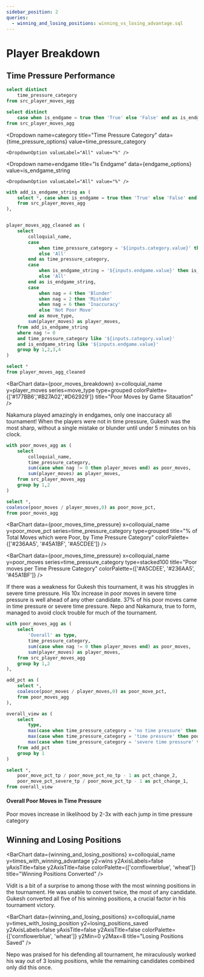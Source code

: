```yaml
---
sidebar_position: 2
queries:
  - winning_and_losing_positions: winning_vs_losing_advantage.sql 
---
```



# Player Breakdown

## Time Pressure Performance

```sql time_pressure_options
select distinct
    time_pressure_category
from src_player_moves_agg
```

```sql endgame_options
select distinct
    case when is_endgame = true then 'True' else 'False' end as is_endgame_string
from src_player_moves_agg
```

<Dropdown
    name=category
    title="Time Pressure Category"
    data={time_pressure_options}
    value=time_pressure_category
>
    <DropdownOption valueLabel="All" value="%" />
</Dropdown>

<Dropdown
    name=endgame
    title="Is Endgame"
    data={endgame_options}
    value=is_endgame_string
>
    <DropdownOption valueLabel="All" value="%" />
</Dropdown>

```sql poor_moves_breakdown
with add_is_endgame_string as (
    select *, case when is_endgame = true then 'True' else 'False' end as is_endgame_string 
    from src_player_moves_agg
),


player_moves_agg_cleaned as (
    select 
        colloquial_name,
        case 
            when time_pressure_category = '${inputs.category.value}' then time_pressure_category
            else 'All'
        end as time_pressure_category,
        case 
            when is_endgame_string = '${inputs.endgame.value}' then is_endgame_string
            else 'All'
        end as is_endgame_string,
        case 
            when nag = 4 then 'Blunder'
            when nag = 2 then 'Mistake'
            when nag = 6 then 'Inaccuracy'
            else 'Not Poor Move'
        end as move_type,
        sum(player_moves) as player_moves,
    from add_is_endgame_string
    where nag != 0
    and time_pressure_category like '${inputs.category.value}' 
    and is_endgame_string like '${inputs.endgame.value}' 
    group by 1,2,3,4
)

select *
from player_moves_agg_cleaned
```

<BarChart
    data={poor_moves_breakdown}
    x=colloquial_name
    y=player_moves
    series=move_type 
    type=grouped
    colorPalette={['#177BB6','#B27A02','#D62929']}
    title="Poor Moves by Game Sitauation"
/>

Nakamura played amazingly in endgames, only one inaccuracy all tournament! When the players were not in time pressure, Gukesh was the most sharp, without a single mistake or blunder until under 5 minutes on his clock.

```sql poor_moves_time_pressure
with poor_moves_agg as (
    select 
        colloquial_name,
        time_pressure_category,
        sum(case when nag != 0 then player_moves end) as poor_moves,
        sum(player_moves) as player_moves,
    from src_player_moves_agg
    group by 1,2
)

select *,
coalesce(poor_moves / player_moves,0) as poor_move_pct,
from poor_moves_agg
```

<BarChart 
    data={poor_moves_time_pressure} 
    x=colloquial_name
    y=poor_move_pct
    series=time_pressure_category
    type=grouped
    title="% of Total Moves which were Poor, by Time Pressure Category"
    colorPalette={['#236AA5', '#45A1BF', '#A5CDEE']}
/>

<BarChart 
    data={poor_moves_time_pressure} 
    x=colloquial_name
    y=poor_moves
    series=time_pressure_category
    type=stacked100
    title="Poor moves per Time Pressure Category"
    colorPalette={['#A5CDEE', '#236AA5', '#45A1BF']}
/>


If there was a weakness for Gukesh this tournament, it was his struggles in severe time pressure. His 10x increase in poor moves in severe time pressure is well ahead of any other candidate. 37% of his poor moves came in time pressure or severe time pressure. Nepo and Nakamura, true to form, managed to avoid clock trouble for much of the tournament.

```sql overall_poor_moves
with poor_moves_agg as (
    select 
        'Overall' as type,
        time_pressure_category,
        sum(case when nag != 0 then player_moves end) as poor_moves,
        sum(player_moves) as player_moves,
    from src_player_moves_agg
    group by 1,2
),

add_pct as (
    select *,
    coalesce(poor_moves / player_moves,0) as poor_move_pct,
    from poor_moves_agg
),

overall_view as (
    select
        type,
        max(case when time_pressure_category = 'no time pressure' then poor_move_pct end) as poor_move_pct_no_tp,
        max(case when time_pressure_category = 'time pressure' then poor_move_pct end) as poor_move_pct_tp,
        max(case when time_pressure_category = 'severe time pressure' then poor_move_pct end) as poor_move_pct_severe_tp
    from add_pct
    group by 1 
)

select *, 
    poor_move_pct_tp / poor_move_pct_no_tp - 1 as pct_change_2,
    poor_move_pct_severe_tp / poor_move_pct_tp - 1 as pct_change_1,
from overall_view
```

#### Overall Poor Moves in Time Pressure

<BigValue 
  data={overall_poor_moves}
  value=poor_move_pct_no_tp
  title="Poor Moves No Time Pressure"
  fmt=#,##0.0%
/>

<BigValue 
  data={overall_poor_moves}
  value=poor_move_pct_tp
  title="Poor Moves Time Pressure"
  fmt=#,##0.0%
  comparison=pct_change_1
  downIsGood=true
  comparisonTitle="from prior category"
  comparisonFmt=#,##0%
/>

<BigValue 
  data={overall_poor_moves}
  value=poor_move_pct_severe_tp
  title="Poor Moves Severe Time Pressure"
  fmt=#,##0.0%
  comparison=pct_change_2
  downIsGood=true
  comparisonTitle="from prior category"
  comparisonFmt=#,##0%
/>

Poor moves increase in likelihood by 2-3x with each jump in time pressure category


## Winning and Losing Positions


<BarChart
  data={winning_and_losing_positions}
  x=colloquial_name
  y=times_with_winning_advantage
  y2=wins
  y2AxisLabels=false
  yAxisTitle=false
  y2AxisTitle=false
  colorPalette={['cornflowerblue', 'wheat']}
  title="Winning Positions Converted"
/>

Vidit is a bit of a surprise to among those with the most winning positions in the tournament. He was unable to convert twice, the most of any candidate. Gukesh converted all five of his winning positions, a crucial factor in his tournament victory.

<BarChart
  data={winning_and_losing_positions}
  x=colloquial_name
  y=times_with_losing_position
  y2=losing_positions_saved
  y2AxisLabels=false
  yAxisTitle=false
  y2AxisTitle=false
  colorPalette={['cornflowerblue', 'wheat']}
  y2Min=0
  y2Max=8
  title="Losing Positions Saved"
/>

Nepo was praised for his defending all tournament, he miraculously worked his way out of 3 losing positions, while the remaining candidates combined only did this once.
